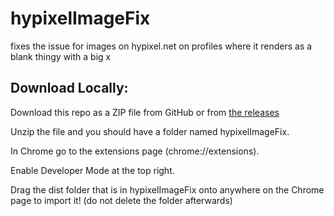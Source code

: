 # hypixelImageFix

fixes the issue for images on hypixel.net on profiles where it renders as a blank thingy with a big x


## Download Locally:

Download this repo as a ZIP file from GitHub or from [the releases](https://github.com/AmazTING/hypixelImageFix/releases/tag/1.0.0)

Unzip the file and you should have a folder named hypixelImageFix.

In Chrome go to the extensions page (chrome://extensions).

Enable Developer Mode at the top right.

Drag the dist folder that is in hypixelImageFix onto anywhere on the Chrome page to import it! (do not delete the folder afterwards)
